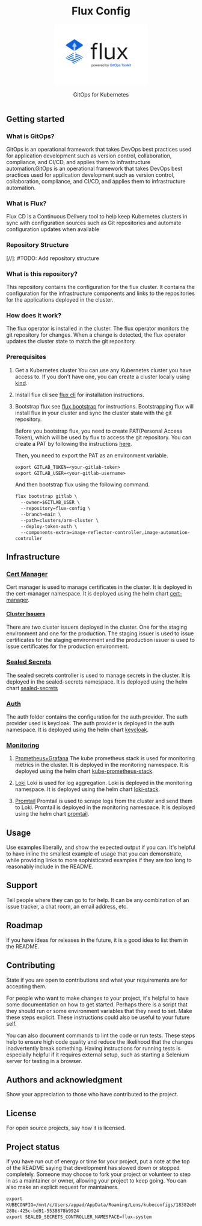 <div style="text-align: center;
   align-content: center;
   align-items: center;">
    <h1><b>Flux Config</b></h1>
    <img src='readme-assets/flux-logo.png' width='250'  alt="flux-logo"/>
    <p> GitOps for Kubernetes </p>
</div>

## Getting started

### What is GitOps?

GitOps is an operational framework that takes DevOps best practices used for application development such as version
control, collaboration, compliance, and CI/CD, and applies them to infrastructure automation.GitOps is an operational
framework that takes DevOps best practices used for application development such as version control, collaboration,
compliance, and CI/CD, and applies them to infrastructure automation.

### What is Flux?

Flux CD is a Continuous Delivery tool to help keep Kubernetes clusters in sync with configuration sources such as Git
repositories and automate configuration updates when available

### Repository Structure

[//]: #TODO: Add repository structure

### What is this repository?

This repository contains the configuration for the flux cluster. It contains the configuration for the infrastructure
components and links to the repositories for the applications deployed in the cluster.

### How does it work?

The flux operator is installed in the cluster. The flux operator monitors the git repository for changes. When a change
is detected, the flux operator updates the cluster state to match the git repository.

### Prerequisites

1. Get a Kubernetes cluster
   You can use any Kubernetes cluster you have access to. If you don't have one, you can create a cluster locally
   using [kind](https://kind.sigs.k8s.io/).
2. Install flux cli
   see [flux cli](https://fluxcd.io/flux/installation/) for installation instructions.
3. Bootstrap flux
   see [flux bootstrap](https://fluxcd.io/docs/get-started/#bootstrapping-flux) for instructions.
   Bootstrapping flux will install flux in your cluster and sync the cluster state with the git repository.

   Before you bootstrap flux, you need to create PAT(Personal Access Token), which will be used by flux to access the
   git
   repository.
   You can create a PAT by following the
   instructions [here](https://docs.gitlab.com/ee/user/profile/personal_access_tokens.html#creating-a-personal-access-token).

   Then, you need to export the PAT as an environment variable.

    ```shell
    export GITLAB_TOKEN=<your-gitlab-token>
    export GITLAB_USER=<your-gitlab-username>
    ```

   And then bootstrap flux using the following command.

    ```shell
    flux bootstrap gitlab \
      --owner=$GITLAB_USER \
      --repository=flux-config \  
      --branch=main \
      --path=clusters/arm-cluster \
      --deploy-token-auth \
      --components-extra=image-reflector-controller,image-automation-controller 
    ```

## Infrastructure

### [Cert Manager](./infrastructure/controllers/cert-manager.yaml)

Cert manager is used to manage certificates in the cluster. It is deployed in the cert-manager namespace.
It is deployed using the helm chart [cert-manager](https://cert-manager.io/docs/installation/helm/).

#### [Cluster Issuers](./infrastructure/configs)

There are two cluster issuers deployed in the cluster. One for the staging environment and one for the production.
The staging issuer is used to issue certificates for the staging environment and the production issuer is used to issue
certificates for the production environment.

### [Sealed Secrets](./infrastructure/controllers/sealed-secrets.yaml)

The sealed secrets controller is used to manage secrets in the cluster. It is deployed in the sealed-secrets namespace.
It is deployed using the helm chart [sealed-secrets](https://bitnami-labs.github.io/sealed-secrets)

### [Auth](./infrastructure/auth)

The auth folder contains the configuration for the auth provider. The auth provider used is keycloak. The auth provider
is deployed in the auth namespace. It is deployed using the helm
chart [keycloak](https://github.com/codecentric/helm-charts/tree/master/charts/keycloakx).

### [Monitoring](./infrastructure/monitoring)

1. [Prometheus+Grafana](./infrastructure/monitoring/kube-prometheus-stack)
   The kube prometheus stack is used for monitoring metrics in the cluster. It is deployed in the monitoring namespace.
   It is
   deployed
   using the helm chart [kube-prometheus-stack](https://prometheus-community.github.io/helm-charts).

2. [Loki](./infrastructure/monitoring/loki)
   Loki is used for log aggregation. Loki is deployed in the monitoring
   namespace.
   It is deployed using the helm chart [loki-stack](https://grafana.github.io/loki/charts).
3. [Promtail](./infrastructure/monitoring/promtail)
   Promtail is used to scrape logs from the cluster and send them to Loki. Promtail is deployed in the monitoring
   namespace.
   It is deployed using the helm chart [promtail](https://grafana.github.io/loki/charts).

## Usage

Use examples liberally, and show the expected output if you can. It's helpful to have inline the smallest example of
usage that you can demonstrate, while providing links to more sophisticated examples if they are too long to reasonably
include in the README.

## Support

Tell people where they can go to for help. It can be any combination of an issue tracker, a chat room, an email address,
etc.

## Roadmap

If you have ideas for releases in the future, it is a good idea to list them in the README.

## Contributing

State if you are open to contributions and what your requirements are for accepting them.

For people who want to make changes to your project, it's helpful to have some documentation on how to get started.
Perhaps there is a script that they should run or some environment variables that they need to set. Make these steps
explicit. These instructions could also be useful to your future self.

You can also document commands to lint the code or run tests. These steps help to ensure high code quality and reduce
the likelihood that the changes inadvertently break something. Having instructions for running tests is especially
helpful if it requires external setup, such as starting a Selenium server for testing in a browser.

## Authors and acknowledgment

Show your appreciation to those who have contributed to the project.

## License

For open source projects, say how it is licensed.

## Project status

If you have run out of energy or time for your project, put a note at the top of the README saying that development has
slowed down or stopped completely. Someone may choose to fork your project or volunteer to step in as a maintainer or
owner, allowing your project to keep going. You can also make an explicit request for maintainers.

```shell
export KUBECONFIG=/mnt/c/Users/appad/AppData/Roaming/Lens/kubeconfigs/18382e06-288c-425c-bd91-5538878b9924
export SEALED_SECRETS_CONTROLLER_NAMESPACE=flux-system
```